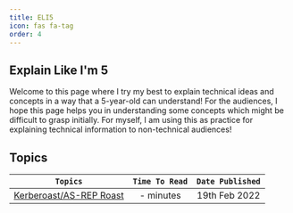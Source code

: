 ```yaml
---
title: ELI5
icon: fas fa-tag
order: 4
---
```



## Explain Like I'm 5
Welcome to this page where I try my best to explain technical ideas and concepts in a way that a 5-year-old can understand! For the audiences, I hope this page helps you in understanding some concepts which might be difficult to grasp initially. For myself, I am using this as practice for explaining technical information to non-technical audiences!

## Topics

|`Topics`| `Time To Read` | `Date Published` | 
|:----------:|:----------: | :------------: |
|[Kerberoast/AS-REP Roast](/ELI5/kerberoast/)| - minutes | 19th Feb 2022
